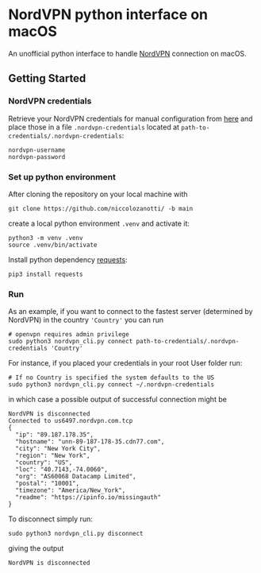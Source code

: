 # NordVPN python interface on macOS

An unofficial python interface to handle [NordVPN](https://nordvpn.com) connection on macOS.

## Getting Started

### NordVPN credentials 
Retrieve your NordVPN credentials for manual configuration from [here](https://my.nordaccount.com/dashboard/nordvpn/manual-configuration/)
and place those in a file `.nordvpn-credentials` located at `path-to-credentials/.nordvpn-credentials`:
```text
nordvpn-username
nordvpn-password
```

### Set up python environment

After cloning the repository on your local machine with 
```shell
git clone https://github.com/niccolozanotti/ -b main
```
create a local python environment `.venv` and activate it:
```shell
python3 -m venv .venv
source .venv/bin/activate
```
Install python dependency [requests](https://docs.python-requests.org/en/latest/):
```shell
pip3 install requests
```
### Run

As an example, if you want to connect to the fastest server (determined by NordVPN) in 
the country `'Country'` you can run
```shell
# openvpn requires admin privilege
sudo python3 nordvpn_cli.py connect path-to-credentials/.nordvpn-credentials 'Country'
```
For instance, if you placed your credentials in your root User folder run:
```shell
# If no Country is specified the system defaults to the US
sudo python3 nordvpn_cli.py connect ~/.nordvpn-credentials 
```
in which case a possible output of successful connection might be
```shell
NordVPN is disconnected
Connected to us6497.nordvpn.com.tcp
{
  "ip": "89.187.178.35",
  "hostname": "unn-89-187-178-35.cdn77.com",
  "city": "New York City",
  "region": "New York",
  "country": "US",
  "loc": "40.7143,-74.0060",
  "org": "AS60068 Datacamp Limited",
  "postal": "10001",
  "timezone": "America/New_York",
  "readme": "https://ipinfo.io/missingauth"
}
```
To disconnect simply run:
```shell
sudo python3 nordvpn_cli.py disconnect 
```
giving the output
```shell
NordVPN is disconnected
```
